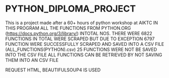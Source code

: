 # PYTHON_DIPLOMA_PROJECT
This is a project made after a 60+ hours of python workshop at AIKTC
IN THIS PROGRAM ALL THE FUNCTIONS FROM PYTHON.ORG (https://docs.python.org/3/library/) 
INTOTAL NOS. THERE WERE 6822 FUNCTIONS IN TOTAL WERE SCRAPED
BUT DUE TO EXCEPTION 6797 FUNCTION WERE SUCCESSFULLY SCRAPED AND SAVED INTO A CSV FILE (ALL_FUNCTIONS(PYTHON).csv)
25 FUNCTIONS WERE NOT BE SAVED INTO THE CSV FILE
ALL FUNCTIONS CAN BE RETRIEVED BY NOT SAVING THEM INTO AN CSV FILE

REQUEST HTML, BEAUTIFULSOUP4 IS USED
